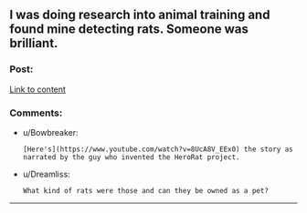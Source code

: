 ## I was doing research into animal training and found mine detecting rats. Someone was brilliant.

### Post:

[Link to content](https://www.youtube.com/watch?v=3IxU-MZ12VE)

### Comments:

- u/Bowbreaker:
  ```
  [Here's](https://www.youtube.com/watch?v=8UcA8V_EEx0) the story as narrated by the guy who invented the HeroRat project.
  ```

- u/Dreamliss:
  ```
  What kind of rats were those and can they be owned as a pet?
  ```

---

